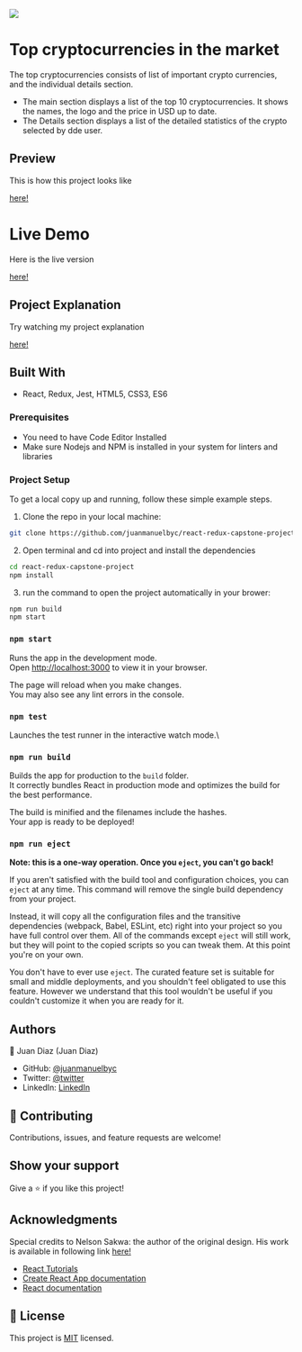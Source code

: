 ![](https://img.shields.io/badge/Microverse-blueviolet)

# Top cryptocurrencies in the market
The top cryptocurrencies consists of list of important crypto currencies, and the individual details section.
- The main section displays a list of the top 10 cryptocurrencies. It shows the names, the logo and the price in USD up to date.
- The Details section displays a list of the detailed statistics of the crypto selected by dde user.

## Preview

This is how this project looks like

[here!](src/assets/screenshot.jpg)

# Live Demo

Here is the live version

[here!](https://top-crypstos.netlify.app/Home)

## Project Explanation

Try watching my project explanation

[here!]()

## Built With
- React, Redux, Jest, HTML5, CSS3, ES6

### Prerequisites

- You need to have Code Editor Installed
- Make sure Nodejs and NPM is installed in your system for linters and libraries

### Project Setup

To get a local copy up and running, follow these simple example steps.

1. Clone the repo in your local machine:
```bash
git clone https://github.com/juanmanuelbyc/react-redux-capstone-project.git
```
2. Open terminal and cd into project and install the dependencies
```bash
cd react-redux-capstone-project                       
npm install
```

3. run the command to open the project automatically in your brower:
```bash
npm run build
npm start
```

### `npm start`

Runs the app in the development mode.\
Open [http://localhost:3000](http://localhost:3000) to view it in your browser.

The page will reload when you make changes.\
You may also see any lint errors in the console.

### `npm test`

Launches the test runner in the interactive watch mode.\

### `npm run build`

Builds the app for production to the `build` folder.\
It correctly bundles React in production mode and optimizes the build for the best performance.

The build is minified and the filenames include the hashes.\
Your app is ready to be deployed!

### `npm run eject`

**Note: this is a one-way operation. Once you `eject`, you can't go back!**

If you aren't satisfied with the build tool and configuration choices, you can `eject` at any time. This command will remove the single build dependency from your project.

Instead, it will copy all the configuration files and the transitive dependencies (webpack, Babel, ESLint, etc) right into your project so you have full control over them. All of the commands except `eject` will still work, but they will point to the copied scripts so you can tweak them. At this point you're on your own.

You don't have to ever use `eject`. The curated feature set is suitable for small and middle deployments, and you shouldn't feel obligated to use this feature. However we understand that this tool wouldn't be useful if you couldn't customize it when you are ready for it.


## Authors

👤 Juan Diaz (Juan Diaz)

- GitHub: [@juanmanuelbyc](https://github.com/juanmanuelbyc)
- Twitter: [@twitter](https://twitter.com/juanmanueldiar)
- LinkedIn: [LinkedIn](https://www.linkedin.com/in/juan-díaz-5281b3111/)

## 🤝 Contributing

Contributions, issues, and feature requests are welcome!

## Show your support

Give a ⭐️ if you like this project!

## Acknowledgments

Special credits to  Nelson Sakwa: the author of the original design. His work is available in following link
[here!](https://www.behance.net/sakwadesignstudio)

- [React Tutorials](https://ibaslogic.com/react-tutorial-for-beginners/)
- [Create React App documentation](https://facebook.github.io/create-react-app/docs/getting-started)
- [React documentation](https://reactjs.org/)

## 📝 License

This project is [MIT](./LICENSE) licensed.